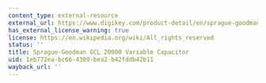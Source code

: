 ```yaml
---
content_type: external-resource
external_url: https://www.digikey.com/product-detail/en/sprague-goodman/GCL20000/SG1035-ND/272119
has_external_license_warning: true
license: https://en.wikipedia.org/wiki/All_rights_reserved
status: ''
title: Sprague-Goodman GCL 20000 Variable Capacitor
uid: 1eb772ea-bc66-4309-bea2-b42fddb42b11
wayback_url: ''
---
```

